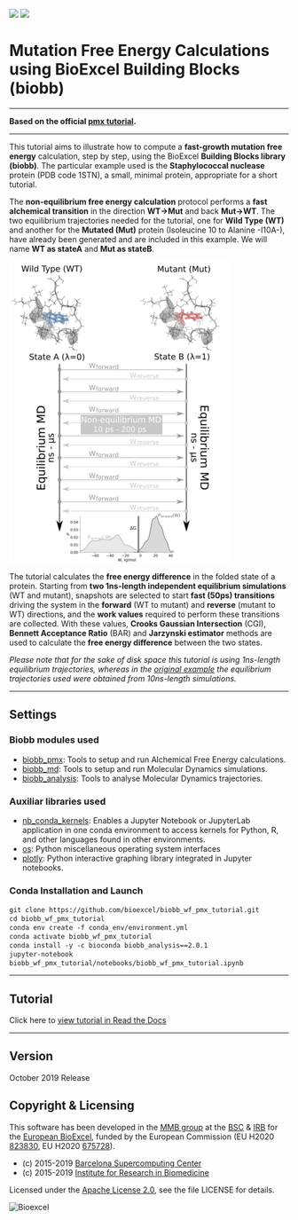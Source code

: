 [![](https://readthedocs.org/projects/biobb-wf-pmx-tutorial/badge/?version=latest)](https://biobb-wf-pmx-tutorial.readthedocs.io/en/latest/?badge=latest)
[![](https://mybinder.org/badge_logo.svg)](https://mybinder.org/v2/gh/bioexcel/biobb_wf_pmx_tutorial/master?filepath=biobb_wf_pmx_tutorial%2Fnotebooks%2Fbiobb_wf_pmx_tutorial.ipynb)

# Mutation Free Energy Calculations using BioExcel Building Blocks (biobb)

***

**Based on the official [pmx tutorial](http://pmx.mpibpc.mpg.de/sardinia2018_tutorial1/index.html).**

***

This tutorial aims to illustrate how to compute a **fast-growth mutation free energy** calculation, step by step, using the BioExcel **Building Blocks library (biobb)**. The particular example used is the **Staphylococcal nuclease** protein (PDB code 1STN), a small, minimal protein, appropriate for a short tutorial.

The **non-equilibrium free energy calculation** protocol performs a **fast alchemical transition** in the direction **WT->Mut** and back **Mut->WT**. The two equilibrium trajectories needed for the tutorial, one for **Wild Type (WT)** and another for the **Mutated (Mut)** protein (Isoleucine 10 to Alanine -I10A-), have already been generated and are included in this example. We will name **WT as stateA** and **Mut as stateB**.

![](https://raw.githubusercontent.com/bioexcel/biobb_wf_pmx_tutorial/master/biobb_wf_pmx_tutorial/notebooks/schema.png)

The tutorial calculates the **free energy difference** in the folded state of a protein. Starting from **two 1ns-length independent equilibrium simulations** (WT and mutant), snapshots are selected to start **fast (50ps) transitions** driving the system in the **forward** (WT to mutant) and **reverse** (mutant to WT) directions, and the **work values** required to perform these transitions are collected. With these values, **Crooks Gaussian Intersection** (CGI), **Bennett Acceptance Ratio** (BAR) and **Jarzynski estimator** methods are used to calculate the **free energy difference** between the two states.

*Please note that for the sake of disk space this tutorial is using 1ns-length equilibrium trajectories, whereas in the [original example](http://pmx.mpibpc.mpg.de/sardinia2018_tutorial1/eq.mdp) the equilibrium trajectories used were obtained from 10ns-length simulations.*

***

## Settings

### Biobb modules used

* [biobb_pmx](https://github.com/bioexcel/biobb_pmx): Tools to setup and run Alchemical Free Energy calculations.
* [biobb_md](https://github.com/bioexcel/biobb_md): Tools to setup and run Molecular Dynamics simulations.
* [biobb_analysis](https://github.com/bioexcel/biobb_analysis): Tools to analyse Molecular Dynamics trajectories.

### Auxiliar libraries used

* [nb_conda_kernels](https://github.com/Anaconda-Platform/nb_conda_kernels): Enables a Jupyter Notebook or JupyterLab application in one conda environment to access kernels for Python, R, and other languages found in other environments.
* [os](https://docs.python.org/3/library/os.html): Python miscellaneous operating system interfaces
* [plotly](https://plot.ly/python/offline/): Python interactive graphing library integrated in Jupyter notebooks.

### Conda Installation and Launch

```console
git clone https://github.com/bioexcel/biobb_wf_pmx_tutorial.git
cd biobb_wf_pmx_tutorial
conda env create -f conda_env/environment.yml
conda activate biobb_wf_pmx_tutorial
conda install -y -c bioconda biobb_analysis==2.0.1
jupyter-notebook biobb_wf_pmx_tutorial/notebooks/biobb_wf_pmx_tutorial.ipynb
```

***

## Tutorial

Click here to [view tutorial in Read the Docs](https://biobb-wf-pmx-tutorial.readthedocs.io/en/latest/?badge=latest)

***

## Version
October 2019 Release

## Copyright & Licensing
This software has been developed in the [MMB group](http://mmb.irbbarcelona.org) at the [BSC](http://www.bsc.es/) & [IRB](https://www.irbbarcelona.org/) for the [European BioExcel](http://bioexcel.eu/), funded by the European Commission (EU H2020 [823830](http://cordis.europa.eu/projects/823830), EU H2020 [675728](http://cordis.europa.eu/projects/675728)).

* (c) 2015-2019 [Barcelona Supercomputing Center](https://www.bsc.es/)
* (c) 2015-2019 [Institute for Research in Biomedicine](https://www.irbbarcelona.org/)

Licensed under the
[Apache License 2.0](https://www.apache.org/licenses/LICENSE-2.0), see the file LICENSE for details.

![](https://bioexcel.eu/wp-content/uploads/2019/04/Bioexcell_logo_1080px_transp.png "Bioexcel")
